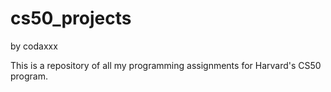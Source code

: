 # cs50_projects
by codaxxx

This is a repository of all my programming assignments for Harvard's CS50 program.